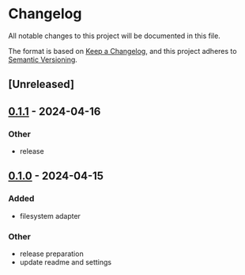 # Changelog
All notable changes to this project will be documented in this file.

The format is based on [Keep a Changelog](https://keepachangelog.com/en/1.0.0/),
and this project adheres to [Semantic Versioning](https://semver.org/spec/v2.0.0.html).

## [Unreleased]

## [0.1.1](https://github.com/ZimboPro/trustfall-adapters/compare/filesystem-trustfall-adapter-v0.1.0...filesystem-trustfall-adapter-v0.1.1) - 2024-04-16

### Other
- release

## [0.1.0](https://github.com/ZimboPro/trustfall-adapters/releases/tag/filesystem-trustfall-adapter-v0.1.0) - 2024-04-15

### Added
- filesystem adapter

### Other
- release preparation
- update readme and settings
